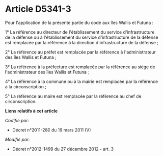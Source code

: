 # Article D5341-3

Pour l'application de la présente partie du code aux îles Wallis et Futuna : 

1° La référence au         directeur de l'établissement du service d'infrastructure de la défense ou à l'établissement du
service d'infrastructure de la défense est remplacée par la référence à la direction d'infrastructure de la défense ; 

2° La référence au préfet est remplacée par la référence à l'administrateur des îles Wallis et Futuna ; 

3° La référence à la préfecture est remplacée par la référence au siège de l'administrateur des îles Wallis et Futuna ; 

4° La référence à la commune ou à la mairie est remplacée par la référence à la circonscription ; 

5° La référence au maire est remplacée par la référence au chef de circonscription.

**Liens relatifs à cet article**

_Codifié par_:

  - Décret n°2011-280 du 16 mars 2011 (V)

_Modifié par_:

  - Décret n°2012-1499 du 27 décembre 2012 - art. 3
